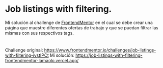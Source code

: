 # Job listings with filtering.
Mi solución al challenge de [FrontendMentor](https://www.frontendmentor.io/challenges/job-listings-with-filtering-ivstIPCt) en el cual se debe crear una página que muestre diferentes ofertas de trabajo y que se puedan filtrar las mismas con sus respectivos tags.
#
Challenge original: https://www.frontendmentor.io/challenges/job-listings-with-filtering-ivstIPCt
Mi solución: https://job-listings-with-filtering-frontendmentor-lamaolo.vercel.app/

